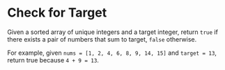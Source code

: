 # Check for Target

Given a sorted array of unique integers and a target integer, return `true` if there exists a pair of numbers that sum
to target, `false` otherwise.

For example, given `nums = [1, 2, 4, 6, 8, 9, 14, 15]` and `target = 13`, return true because `4 + 9 = 13`.
